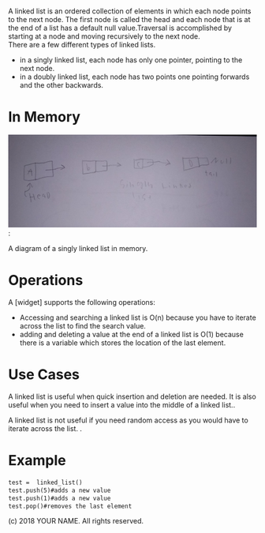 # 

A linked list is an ordered collection of elements in which each node points to the next node. The first node is called the head and each node that is at the end of a list has a default null value.Traversal is accomplished by starting at a node and moving recursively to the next node.     
There are a few different types of linked lists.
* in a singly linked list, each node has only one pointer, pointing to the next node.
*	in a doubly linked list, each node has two points one pointing forwards and the other backwards.   



# In Memory

![](pics/linked.png):



A diagram of a singly linked list in memory. 

# Operations

A \[widget\] supports the following operations:

* Accessing and searching a linked list is O(n) because you have to iterate across the list to find the search value. 
* adding and deleting a value at the end of a linked list is O(1) because there is a variable which stores the location of the last element. 

# Use Cases

A linked list is useful when quick insertion and deletion are needed. It is also useful when you need to insert a value into the middle of a linked list..

A linked list is not useful if you need random access as you would have to iterate across the list. .

# Example

```
test =  linked_list()
test.push(5)#adds a new value
test.push(1)#adds a new value
test.pop()#removes the last element 

```

(c) 2018 YOUR NAME. All rights reserved.


